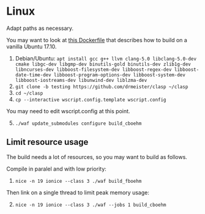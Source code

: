 # Linux
Adapt paths as necessary.

You may want to look at [this Dockerfile](https://github.com/drmeister/clasp/blob/dev/tools/dockerfiles/cando-build/Dockerfile) that describes how to build on a vanilla Ubuntu 17.10.

1. Debian/Ubuntu: `apt install gcc g++ llvm clang-5.0 libclang-5.0-dev cmake libgc-dev libgmp-dev binutils-gold binutils-dev zlib1g-dev libncurses-dev libboost-filesystem-dev libboost-regex-dev libboost-date-time-dev libboost-program-options-dev libboost-system-dev libboost-iostreams-dev libunwind-dev liblzma-dev`
2. `git clone -b testing https://github.com/drmeister/clasp ~/clasp`
3. `cd ~/clasp`
4. `cp --interactive wscript.config.template wscript.config`

You may need to edit wscript.config at this point.

5. `./waf update_submodules configure build_cboehm`

## Limit resource usage

The build needs a lot of resources, so you may want to build as follows.

Compile in paralel and with low priority:

1. `nice -n 19 ionice --class 3 ./waf build_fboehm`

Then link on a single thread to limit peak memory usage:

2. `nice -n 19 ionice --class 3 ./waf --jobs 1 build_cboehm`
